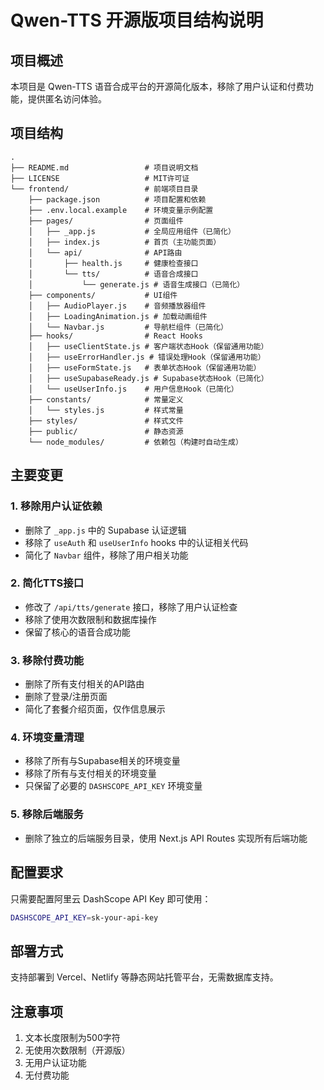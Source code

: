 # Qwen-TTS 开源版项目结构说明

## 项目概述

本项目是 Qwen-TTS 语音合成平台的开源简化版本，移除了用户认证和付费功能，提供匿名访问体验。

## 项目结构

```
.
├── README.md                 # 项目说明文档
├── LICENSE                   # MIT许可证
└── frontend/                 # 前端项目目录
    ├── package.json          # 项目配置和依赖
    ├── .env.local.example    # 环境变量示例配置
    ├── pages/                # 页面组件
    │   ├── _app.js           # 全局应用组件（已简化）
    │   ├── index.js          # 首页（主功能页面）
    │   └── api/              # API路由
    │       ├── health.js     # 健康检查接口
    │       └── tts/          # 语音合成接口
    │           └── generate.js # 语音生成接口（已简化）
    ├── components/           # UI组件
    │   ├── AudioPlayer.js    # 音频播放器组件
    │   ├── LoadingAnimation.js # 加载动画组件
    │   └── Navbar.js         # 导航栏组件（已简化）
    ├── hooks/                # React Hooks
    │   ├── useClientState.js # 客户端状态Hook（保留通用功能）
    │   ├── useErrorHandler.js # 错误处理Hook（保留通用功能）
    │   ├── useFormState.js   # 表单状态Hook（保留通用功能）
    │   ├── useSupabaseReady.js # Supabase状态Hook（已简化）
    │   └── useUserInfo.js    # 用户信息Hook（已简化）
    ├── constants/            # 常量定义
    │   └── styles.js         # 样式常量
    ├── styles/               # 样式文件
    ├── public/               # 静态资源
    └── node_modules/         # 依赖包（构建时自动生成）
```

## 主要变更

### 1. 移除用户认证依赖
- 删除了 `_app.js` 中的 Supabase 认证逻辑
- 移除了 `useAuth` 和 `useUserInfo` hooks 中的认证相关代码
- 简化了 `Navbar` 组件，移除了用户相关功能

### 2. 简化TTS接口
- 修改了 `/api/tts/generate` 接口，移除了用户认证检查
- 移除了使用次数限制和数据库操作
- 保留了核心的语音合成功能

### 3. 移除付费功能
- 删除了所有支付相关的API路由
- 删除了登录/注册页面
- 简化了套餐介绍页面，仅作信息展示

### 4. 环境变量清理
- 移除了所有与Supabase相关的环境变量
- 移除了所有与支付相关的环境变量
- 只保留了必要的 `DASHSCOPE_API_KEY` 环境变量

### 5. 移除后端服务
- 删除了独立的后端服务目录，使用 Next.js API Routes 实现所有后端功能

## 配置要求

只需要配置阿里云 DashScope API Key 即可使用：

```bash
DASHSCOPE_API_KEY=sk-your-api-key
```

## 部署方式

支持部署到 Vercel、Netlify 等静态网站托管平台，无需数据库支持。

## 注意事项

1. 文本长度限制为500字符
2. 无使用次数限制（开源版）
3. 无用户认证功能
4. 无付费功能